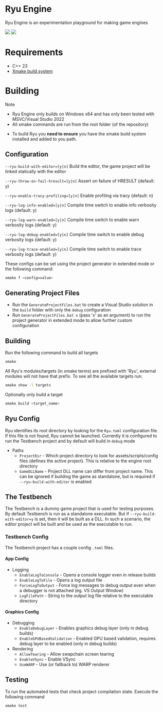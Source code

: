 # Ryu Engine

Ryu Engine is an experimentation playground for making game engines<br>

[![](https://tokei.rs/b1/github/ArnavMehta3000/Ryu?category=lines)](https://github.com/ArnavMehta3000/Ryu)
[![](https://tokei.rs/b1/github/ArnavMehta3000/Ryu?category=code)](https://github.com/ArnavMehta3000/Ryu)

# Requirements

- C++ 23
- [Xmake build system](https://xmake.io/)

# Building

> [!NOTE]
> - Ryu Engine only builds on Windows x64 and has only been tested with MSVC/Visual Studio 2022
> - All xmake commands are run from the root folder (of the repository)

- To build Ryu you **need to ensure** you have the xmake build system installed and added to you path.

## Configuration

`--ryu-build-with-editor=[y|n]` Build the editor, the game project will be linked statically with the editor

`--ryu-throw-on-fail-hresult=[y|n]` Assert on failure of HRESULT (default: y)

`--ryu-enable-tracy-profiling=[y|n]` Enable profiling via tracy (default: n)

`--ryu-log-info-enabled=[y|n]` Compile time switch to enable info verbosity logs (default: y)

`--ryu-log-warn-enabled=[y|n]` Compile time switch to enable warn verbosity logs (default: y)

`--ryu-log-debug-enabled=[y|n]` Compile time switch to enable debug verbosity logs (default: y)

`--ryu-log-trace-enabled=[y|n]` Compile time switch to enable trace verbosity logs (default: y)

These configs can be set using the project generator in extended mode or the following command:

```bash
xmake f <config=value>
```

## Generating Project Files

- Run the `GenerateProjectFiles.bat` to create a Visual Studio solution in the `build` folder with only the `debug` configuration
- Run `GenerateProjectFiles.bat x` (pass 'x' as an argument) to run the project generator in extended mode to allow further custom configuration

## Building

Run the following command to build all targets

```bash
xmake
```

All Ryu's modules/targets (in xmake terms) are prefixed with 'Ryu', external modules will not have that prefix. To see all the available targets run:

```bash
xmake show -l targets
```

Optionally only build a target

```bash
xmake build <target_name>
```

## Ryu Config

Ryu identifies its root directory by looking for the `Ryu.toml` configuration file. If this file is not found, Ryu cannot be launched. Currently it is configured to run the Testbench project and by default will build in `debug` mode

- Paths
	- `ProjectDir` - Which project directory to look for assets/scripts/config files (defines the active project). This is relative to the engine root directory
	- `GameDLLName` - Project DLL name can differ from project name. This can be ignored if building the game as standalone, but is required if `--ryu-build-with-editor` is enabled

## The Testbench

The Testbench is a dummy game project that is used for testing purposes. By default Testbench is run as a standalone executable. But if `--ryu-build-with-editor=y` is set, then it will be built as a DLL. In such a scenario, the editor project will be built and be used as the executable to run.

### Testbench Config

The Testbench project has a couple config `.toml` files.

#### App Config

- Logging
	- `EnableLogToConsole` - Opens a console logger even in release builds
	- `EnableLogToFile` - Opens a log output file
	- `ForceLogToOutput` - Force log messages to debug output even when a debugger is not attached (eg. VS Output Window)
	- `LogFilePath` - String to the output log file relative to the executable directory

#### Graphics Config

- Debugging
	- `EnableDebugLayer` - Enables graphics debug layer (only in debug builds)
	- `EnableGPUBasedValidation` - Enabled GPU based validation, requires debug layer to be enabled (only in debug builds)
- Rendering
	- `AllowTearing` - Allow swapchain screen tearing
	- `EnableVSync` - Enable VSync
	- `UseWARP` - Use (or fallback to) WARP renderer

## Testing

To run the automated tests that check project compilation state. Execute the following command

```bash
xmake test
```
